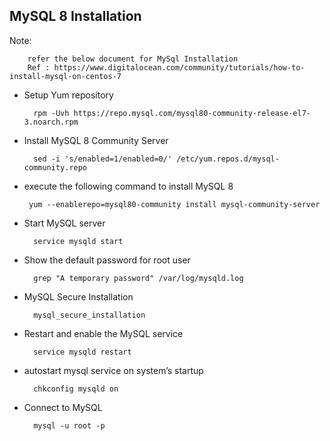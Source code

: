 ## MySQL 8 Installation

Note: 

        refer the below document for MySql Installation
        Ref : https://www.digitalocean.com/community/tutorials/how-to-install-mysql-on-centos-7
        
        
- Setup Yum repository

        rpm -Uvh https://repo.mysql.com/mysql80-community-release-el7-3.noarch.rpm
        
- Install MySQL 8 Community Server
        
        sed -i 's/enabled=1/enabled=0/' /etc/yum.repos.d/mysql-community.repo

-  execute the following command to install MySQL 8
        
        yum --enablerepo=mysql80-community install mysql-community-server

- Start MySQL server
        
        service mysqld start

- Show the default password for root user

        grep "A temporary password" /var/log/mysqld.log
        
- MySQL Secure Installation

        mysql_secure_installation
        
- Restart and enable the MySQL service

        service mysqld restart
        
- autostart mysql service on system’s startup

        chkconfig mysqld on
        
- Connect to MySQL
        
        mysql -u root -p

